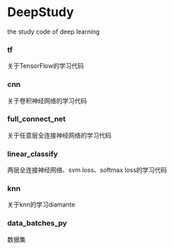 # DeepStudy
the study code of deep learning
### tf
关于TensorFlow的学习代码
### cnn
关于卷积神经网络的学习代码
### full_connect_net
关于任意层全连接神经网络的学习代码
### linear_classify
两层全连接神经网络、svm loss、softmax loss的学习代码
### knn
关于knn的学习diamante
### data_batches_py
数据集
